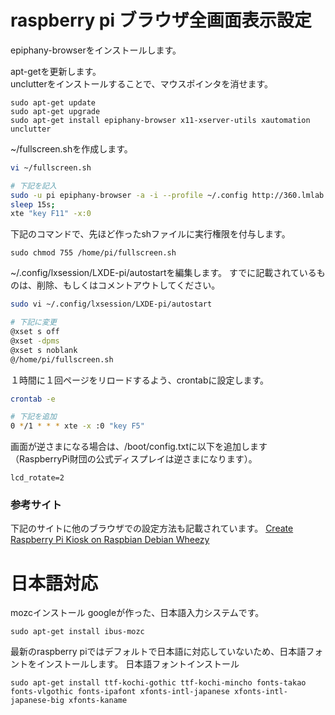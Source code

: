 # raspberry pi ブラウザ全画面表示設定 #
epiphany-browserをインストールします。

<!-- libgcrypt11をwheezyリポジトリからインストールします。
```bash
sudo vi /etc/apt/source.list

#最下部に追加
deb http://mirrordirector.raspbian.org/raspbian/ wheezy main
``` -->

apt-getを更新します。  
unclutterをインストールすることで、マウスポインタを消せます。
```
sudo apt-get update
sudo apt-get upgrade
sudo apt-get install epiphany-browser x11-xserver-utils xautomation unclutter
```

~/fullscreen.shを作成します。
```bash
vi ~/fullscreen.sh

# 下記を記入
sudo -u pi epiphany-browser -a -i --profile ~/.config http://360.lmlab.net --display=:0 &
sleep 15s;
xte "key F11" -x:0
```
下記のコマンドで、先ほど作ったshファイルに実行権限を付与します。
```
sudo chmod 755 /home/pi/fullscreen.sh
```

~/.config/lxsession/LXDE-pi/autostartを編集します。
すでに記載されているものは、削除、もしくはコメントアウトしてください。
```bash
sudo vi ~/.config/lxsession/LXDE-pi/autostart

# 下記に変更
@xset s off
@xset -dpms
@xset s noblank
@/home/pi/fullscreen.sh
```

１時間に１回ページをリロードするよう、crontabに設定します。
```bash
crontab -e

# 下記を追加
0 */1 * * * xte -x :0 "key F5"
```

画面が逆さまになる場合は、/boot/config.txtに以下を追加します（RaspberryPi財団の公式ディスプレイは逆さまになります）。
```
lcd_rotate=2
```

### 参考サイト ###
下記のサイトに他のブラウザでの設定方法も記載されています。
[Create Raspberry Pi Kiosk on Raspbian Debian Wheezy](https://github.com/elalemanyo/raspberry-pi-kiosk-screen)

# 日本語対応 #

mozcインストール
googleが作った、日本語入力システムです。
```
sudo apt-get install ibus-mozc
```

最新のraspberry piではデフォルトで日本語に対応していないため、日本語フォントをインストールします。
日本語フォントインストール
```
sudo apt-get install ttf-kochi-gothic ttf-kochi-mincho fonts-takao fonts-vlgothic fonts-ipafont xfonts-intl-japanese xfonts-intl-japanese-big xfonts-kaname
```

